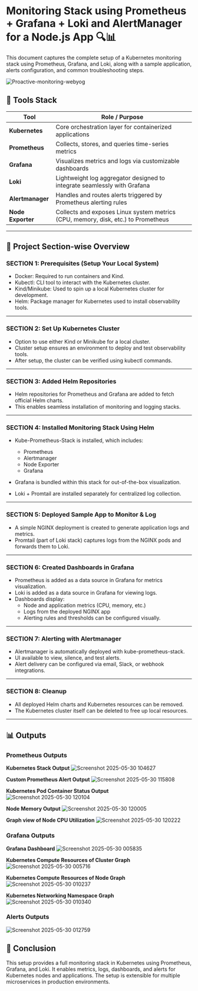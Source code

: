 # Monitoring Stack using Prometheus + Grafana + Loki and AlertManager for a Node.js App 🔍📊

This document captures the complete setup of a Kubernetes monitoring stack using Prometheus, Grafana, and Loki, along with a sample application, alerts configuration, and common troubleshooting steps.


![Proactive-monitoring-webyog](https://github.com/user-attachments/assets/66d7717c-5802-41b7-9531-f2ff0febb3f3)

## 🔧 Tools Stack

| Tool            | Role / Purpose                                                                 |
|-----------------|----------------------------------------------------------------------------------|
| **Kubernetes**  | Core orchestration layer for containerized applications                        |
| **Prometheus**  | Collects, stores, and queries time-series metrics                              |
| **Grafana**     | Visualizes metrics and logs via customizable dashboards                        |
| **Loki**        | Lightweight log aggregator designed to integrate seamlessly with Grafana       |
| **Alertmanager**| Handles and routes alerts triggered by Prometheus alerting rules               |
| **Node Exporter** | Collects and exposes Linux system metrics (CPU, memory, disk, etc.) to Prometheus |

---
## 🧩 Project Section-wise Overview 

### SECTION 1: Prerequisites (Setup Your Local System)

- Docker: Required to run containers and Kind.
- Kubectl: CLI tool to interact with the Kubernetes cluster.
- Kind/Minikube: Used to spin up a local Kubernetes cluster for development.
- Helm: Package manager for Kubernetes used to install observability tools.

---

### SECTION 2: Set Up Kubernetes Cluster

- Option to use either Kind or Minikube for a local cluster.
- Cluster setup ensures an environment to deploy and test observability tools.
- After setup, the cluster can be verified using kubectl commands.

---

### SECTION 3: Added Helm Repositories

- Helm repositories for Prometheus and Grafana are added to fetch official Helm charts.
- This enables seamless installation of monitoring and logging stacks.

---

### SECTION 4: Installed Monitoring Stack Using Helm

- Kube-Prometheus-Stack is installed, which includes:
   - Prometheus
   - Alertmanager
   - Node Exporter
   - Grafana

- Grafana is bundled within this stack for out-of-the-box visualization.
- Loki + Promtail are installed separately for centralized log collection.

---

### SECTION 5: Deployed Sample App to Monitor & Log

- A simple NGINX deployment is created to generate application logs and metrics.
- Promtail (part of Loki stack) captures logs from the NGINX pods and forwards them to Loki.

---

### SECTION 6: Created Dashboards in Grafana

- Prometheus is added as a data source in Grafana for metrics visualization.
- Loki is added as a data source in Grafana for viewing logs.
- Dashboards display:
  - Node and application metrics (CPU, memory, etc.)
  - Logs from the deployed NGINX app
  - Alerting rules and thresholds can be configured visually.

---

### SECTION 7: Alerting with Alertmanager

- Alertmanager is automatically deployed with kube-prometheus-stack.
- UI available to view, silence, and test alerts.
- Alert delivery can be configured via email, Slack, or webhook integrations.

---

### SECTION 8: Cleanup

- All deployed Helm charts and Kubernetes resources can be removed.
- The Kubernetes cluster itself can be deleted to free up local resources.

---
## 📊 Outputs

### Prometheus Outputs

**Kubernetes Stack Output**
![Screenshot 2025-05-30 104627](https://github.com/user-attachments/assets/8975cd90-df80-4a4f-a57d-90cf941aece1)

**Custom Prometheus Alert Output**
![Screenshot 2025-05-30 115808](https://github.com/user-attachments/assets/b008045a-0e64-4bd8-91d2-73b01de07efc)

**Kubernetes Pod Container Status Output**
![Screenshot 2025-05-30 120104](https://github.com/user-attachments/assets/ecfeb0f5-ff18-4746-9d1e-678d70a26405)

**Node Memory Output**
![Screenshot 2025-05-30 120005](https://github.com/user-attachments/assets/25282108-955d-4bbb-9278-e6ed150c94dc)

**Graph view of Node CPU Utilization**
![Screenshot 2025-05-30 120222](https://github.com/user-attachments/assets/3ac1eebf-8512-4bb8-bc7a-da3e7ec2742e)

### Grafana Outputs

**Grafana Dashboard**
![Screenshot 2025-05-30 005835](https://github.com/user-attachments/assets/84b2f76c-eb61-4825-81a7-04078e676f81)

**Kubernetes Compute Resources of Cluster Graph**
![Screenshot 2025-05-30 005716](https://github.com/user-attachments/assets/9f6575d1-6456-43f3-ac73-988942c7f400)

**Kubernetes Compute Resources of Node Graph**
![Screenshot 2025-05-30 010237](https://github.com/user-attachments/assets/7077711f-d9f3-4e14-8761-117e239ec6b6)

**Kubernetes Networking Namespace Graph**
![Screenshot 2025-05-30 010340](https://github.com/user-attachments/assets/1d76a6f6-8f1b-4f6d-a6de-71832e688501)

### Alerts Outputs
![Screenshot 2025-05-30 012759](https://github.com/user-attachments/assets/e5e3b1c0-2e6d-451c-8830-7b7833ceb7f6)


## 🏁 Conclusion

This setup provides a full monitoring stack in Kubernetes using Prometheus, Grafana, and Loki. It enables metrics, logs, dashboards, and alerts for Kubernetes nodes and applications. The setup is extensible for multiple microservices in production environments.



